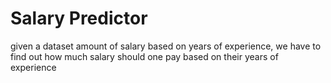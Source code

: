 # Salary Predictor

given a dataset amount of salary based on years of experience, we have to find out how much salary should one pay based on their years of experience

